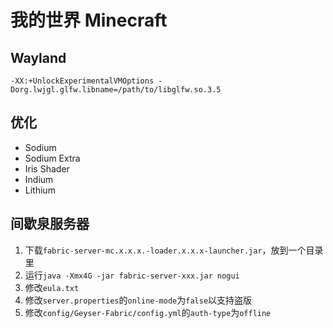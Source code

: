 # 我的世界 Minecraft

## Wayland

```
-XX:+UnlockExperimentalVMOptions -Dorg.lwjgl.glfw.libname=/path/to/libglfw.so.3.5
```

## 优化

- Sodium
- Sodium Extra
- Iris Shader
- Indium
- Lithium

## 间歇泉服务器

1. 下载`fabric-server-mc.x.x.x.-loader.x.x.x-launcher.jar`，放到一个目录里
2. 运行`java -Xmx4G -jar fabric-server-xxx.jar nogui`
3. 修改`eula.txt`
4. 修改`server.properties`的`online-mode`为`false`以支持盗版
5. 修改`config/Geyser-Fabric/config.yml`的`auth-type`为`offline`
